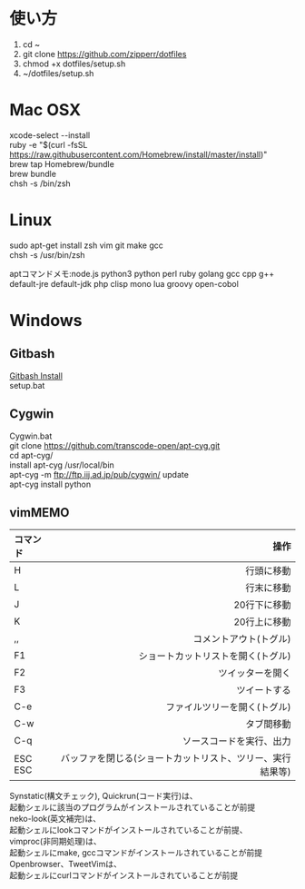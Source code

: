 #  使い方
1. cd ~
2. git clone https://github.com/zipperr/dotfiles
3. chmod +x dotfiles/setup.sh
4. ~/dotfiles/setup.sh

#  Mac OSX
xcode-select --install  
ruby -e "$(curl -fsSL https://raw.githubusercontent.com/Homebrew/install/master/install)"  
brew tap Homebrew/bundle  
brew bundle  
chsh -s /bin/zsh   

#  Linux
sudo apt-get install zsh vim git make gcc  
chsh -s /usr/bin/zsh

aptコマンドメモ:node.js python3 python perl ruby golang gcc cpp g++  
default-jre default-jdk php clisp mono lua groovy open-cobol

#  Windows
##  Gitbash
[Gitbash Install](http://gitforwindows.org)  
setup.bat  
##  Cygwin
Cygwin.bat  
git clone https://github.com/transcode-open/apt-cyg.git  
cd apt-cyg/  
install apt-cyg /usr/local/bin  
apt-cyg -m ftp://ftp.iij.ad.jp/pub/cygwin/ update  
apt-cyg install python

##  vimMEMO
| コマンド |操作                                                       |  
|:---------|----------------------------------------------------------:|  
|H         |行頭に移動                                                 |  
|L         |行末に移動                                                 |  
|J         |20行下に移動                                               |  
|K         |20行上に移動                                               |  
|,,        |コメントアウト(トグル)                                     |  
|F1        |ショートカットリストを開く(トグル)                         |  
|F2        |ツイッターを開く                                           |  
|F3        |ツイートする                                               |  
|C-e       |ファイルツリーを開く(トグル)                               |  
|C-w       |タブ間移動                                                 |  
|C-q       |ソースコードを実行、出力                                   |  
|ESC ESC   |バッファを閉じる(ショートカットリスト、ツリー、実行結果等) |  


Synstatic(構文チェック), Quickrun(コード実行)は、  
起動シェルに該当のプログラムがインストールされていることが前提  
neko-look(英文補完)は、  
起動シェルにlookコマンドがインストールされていることが前提、  
vimproc(非同期処理)は、  
起動シェルにmake, gccコマンドがインストールされていることが前提  
Openbrowser、TweetVimは、  
起動シェルにcurlコマンドがインストールされていることが前提  
